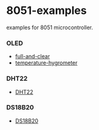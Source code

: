 8051-examples
====

examples for 8051 microcontroller.

### OLED
- [full-and-clear](OLED/full-and-clear)
- [temperature-hygrometer](OLED/temperature-hygrometer)

### DHT22
- [DHT22](DHT22)

### DS18B20
- [DS18B20](DS18B20)